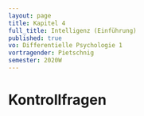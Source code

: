 ```yaml
---
layout: page
title: Kapitel 4
full_title: Intelligenz (Einführung)
published: true
vo: Differentielle Psychologie 1
vortragender: Pietschnig
semester: 2020W
---
```


# Kontrollfragen
